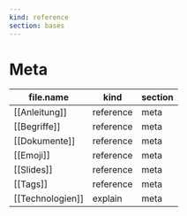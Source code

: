 ```yaml
---
kind: reference
section: bases
---
```


# Meta

| file.name        | kind      | section |
| ---------------- | --------- | ------- |
| [[Anleitung]]    | reference | meta    |
| [[Begriffe]]     | reference | meta    |
| [[Dokumente]]    | reference | meta    |
| [[Emoji]]        | reference | meta    |
| [[Slides]]       | reference | meta    |
| [[Tags]]         | reference | meta    |
| [[Technologien]] | explain   | meta    |
